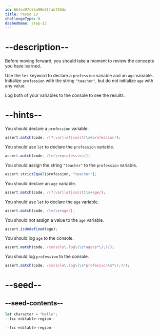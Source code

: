 ```yaml
---
id: 664ed97c55a99e5ffab759dc
title: Passo 13
challengeType: 0
dashedName: step-13
---
```


# --description--

Before moving forward, you should take a moment to review the concepts you have learned.

Use the `let` keyword to declare a `profession` variable and an `age` variable. Initialize `profession` with the string `"teacher"`, but do not initialize `age` with any value.

Log both of your variables to the console to see the results.

# --hints--

You should declare a `profession` variable.

```js
assert.match(code, /(?:var|let|const)\s+profession/);
```

You should use `let` to declare the `profession` variable.

```js
assert.match(code, /let\s+profession/);
```

You should assign the string `"teacher"` to the `profession` variable.

```js
assert.strictEqual(profession, "teacher");
```

You should declare an `age` variable.

```js
assert.match(code, /(?:var|let|const)\s+age/);
```

You should use `let` to declare the `age` variable.

```js
assert.match(code, /let\s+age/);
```

You should not assign a value to the `age` variable.

```js
assert.isUndefined(age);
```

You should log `age` to the console.

```js
assert.match(code, /console\.log\(\s*age\s*\);?/);
```

You should log `profession` to the console.

```js
assert.match(code, /console\.log\(\s*profession\s*\);?/);
```

# --seed--

## --seed-contents--

```js
let character = "Hello";
--fcc-editable-region--

--fcc-editable-region--
```
